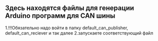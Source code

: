 Здесь находятся файлы для генерации Arduino программ для CAN шины
---

1.!!!Обязательно надо войти в папку default_can_publisher, default_can_reciever и так далее
2.запускаете соответствующий файл
